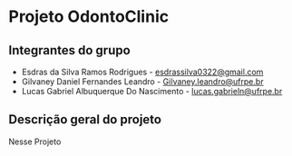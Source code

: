 # Projeto OdontoClinic

## Integrantes do grupo

* Esdras da Silva Ramos Rodrigues - esdrassilva0322@gmail.com
* Gilvaney Daniel Fernandes Leandro - Gilvaney.leandro@ufrpe.br
* Lucas Gabriel Albuquerque Do Nascimento - lucas.gabrieln@ufrpe.br

## Descrição geral do projeto

Nesse Projeto
